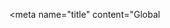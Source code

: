 <meta name="title" content="Global <!DOCTYPE html><html lang="en"><head>    <meta charset="UTF-8">    <meta name="viewport" content="width=device-width, initial-scale=1.0">    <title>Glass Bead Sterilizer Market Impact of AI and Automation<-title>    <meta name="description" content="Explore the impact of AI and automation on the glass bead sterilizer market, including growth trends, technological advancements, and market drivers.">    <style>        body {            font-family: Arial, sans-serif;            line-height: 1.6;            margin: 20px;        }        h2 {            color: #333;        }        p {            margin-bottom: 10px;        }    <-style><-head><body>    Glass Bead Sterilizer Market Impact of AI and Automation"><meta name="description" content="<!DOCTYPE html><html lang="en"><head>    <meta charset="UTF-8">    <meta name="viewport" content="width=device-width, initial-scale=1.0">    <title>Glass Bead Sterilizer "><meta name="title" content="<!DOCTYPE html><html lang="en"><head>    <meta charset="UTF-8">    <meta name="viewport" content="width=device-width, initial-scale=1.0">    <title>Glass Bead Sterilizer Market Size, Share, Scope, Trends, Growth, Opportunities, Analysis, Forecast"><!DOCTYPE html><html lang="en"><head>    <meta charset="UTF-8">    <meta name="viewport" content="width=device-width, initial-scale=1.0">    <title>Glass Bead Sterilizer Market Impact of AI and Automation<-title>    <meta name="description" content="Explore the impact of AI and automation on the glass bead sterilizer market, including growth trends, technological advancements, and market drivers.">    <style>        body {            font-family: Arial, sans-serif;            line-height: 1.6;            margin: 20px;        }        h2 {            color: #333;        }        p {            margin-bottom: 10px;        }    <-style><-head><body>    <h1>Glass Bead Sterilizer Market Impact of AI and Automation<-h1>    <p>The global glass bead sterilizer market was valued at approximately USD 1.2 billion in 2022, with an anticipated compound annual growth rate (CAGR) of 6.5% from 2023 to 2030. This growth reflects the increasing adoption of advanced sterilization technologies across various industries, including healthcare and laboratory settings. The market's expansion is driven by heightened awareness of infection control and the rising need for efficient and reliable sterilization methods. The development of advanced glass bead sterilizers is expected to cater to the growing demand for precision and speed in the sterilization process.<-p>    <h3>Impact of AI and Automation<-h3>    <p>Artificial Intelligence (AI) and automation have significantly impacted the glass bead sterilizer market by enhancing operational efficiency and accuracy. AI-powered systems enable real-time monitoring and control of sterilization processes, ensuring optimal performance and reducing human error. Automation facilitates seamless integration of sterilization equipment with other laboratory systems, streamlining workflows and improving throughput. These technological advancements not only improve the effectiveness of sterilization but also contribute to cost savings and increased productivity, further driving market growth and adoption.<-p><-body><-html>t<-p><p id="" class=""><strong>Download Full PDF Sample Copy of Glass Bead Sterilizer Market Report @ <a href="https:--www.verifiedmarketreports.com-download-sample-?rid=838136&utm_source=Github-R&utm_medium=315" target="_blank">https:--www.verifiedmarketreports.com-download-sample-?rid=838136&utm_source=Github-R&utm_medium=315<-a><-strong><-p><p>The importance of&nbsp;Glass Bead Sterilizer Market research reports lies in their ability to aid strategic planning, helping businesses develop effective strategies by understanding market trends and dynamics. They play a crucial role in risk management by identifying potential risks and challenges, allowing businesses to mitigate them proactively. These reports offer a competitive advantage by providing insights into competitors' strategies and Glass Bead Sterilizer Market positioning. For investors, they provide critical data for making informed decisions by highlighting market forecasts and growth potential. Additionally, market research reports guide product development by understanding consumer needs and preferences, ensuring products meet market demands and drive business growth.<-p><p><strong>What are the&nbsp;Type driving the growth of the Glass Bead Sterilizer Market?<-strong><-p><p id="" class="">Growing demand for below Type around the world has had a direct impact on the growth of the Glass Bead Sterilizer Market:<-p><em><strong>Vertical Type, Desktop Type, Horizontal Type, Other<-strong><-em><-p><strong>What are the&nbsp;Applications&nbsp;of Glass Bead Sterilizer Market available in the Market?<-strong><-p><p id="" class="">Based on Application the Market is categorized into Below types that held the largest Glass Bead Sterilizer Market share In 2024.<-p><em><strong>Hosptial, Household, Laboratry<-strong><-em><-p><strong>Who is the largest Manufacturers of Glass Bead Sterilizer Market worldwide?<-strong><-p><p><em><strong>Steelco, Tuttnauer, STERIS, Promotal, MELAG, CISA, Celitron, NAMROL, Belimed, Ajcosta, Sanders Medical, PROHS, Biolene<-strong><-em><-p><p id="" class=""><strong>Short Description About Glass Bead Sterilizer Market:<-strong><-p><p>The global Glass Bead Sterilizer Market is anticipated to rise at a considerable rate during the forecast period, between 2023 and 2031. In 2022, the market is growing steadily, and with the increasing adoption of strategies by key players, the market is expected to rise over the projected horizon.<-p><p>North America, particularly the United States, will continue to play a pivotal role in the market's development. Any changes in the United States could significantly impact the Glass Bead Sterilizer Market growth trends. The market in North America is projected to grow considerably during the forecast period, driven by the high adoption of advanced technology and the presence of major industry players, creating ample growth opportunities.<-p><p>Europe is also expected to experience significant growth in the global market, with a strong CAGR during the forecast period from 2024 to 2031.<-p><p>Despite intense competition, the clear global recovery trend keeps investors optimistic about the Glass Bead Sterilizer Market, with more new investments expected to enter the field in the future.<-p><p id="" class=""><strong>Get Discount On The Purchase Of This Report @ <a href="https:--www.verifiedmarketreports.com-ask-for-discount-?rid=838136&utm_source=Github-R&utm_medium=315" target="_blank">https:--www.verifiedmarketreports.com-ask-for-discount-?rid=838136&utm_source=Github-R&utm_medium=315<-a><-strong><-p>Which regions are leading the Glass Bead Sterilizer Market?<-p><ul><li>North America (United States, Canada and Mexico)<-li><li>Europe (Germany, UK, France, Italy, Russia and Turkey etc.)<-li><li>Asia-Pacific (China, Japan, Korea, India, Australia, Indonesia, Thailand, Philippines, Malaysia and Vietnam)<-li><li>South America (Brazil, Argentina, Columbia etc.)<-li><li>Middle East and Africa (Saudi Arabia, UAE, Egypt, Nigeria and South Africa)<-li><-ul><h3 id="" class="">This Glass Bead Sterilizer Market Research-Analysis Report Contains Answers to your following Questions<-h3><ul><li>What are the global trends in the Glass Bead Sterilizer Market? Would the market witness an increase or decline in the demand in the coming years?<-li><li>What is the estimated demand for different types of products in Glass Bead Sterilizer Market? What are the upcoming industry applications and trends for the Glass Bead Sterilizer Market?<-li><li>What Are Projections of Global Glass Bead Sterilizer Market Industry Considering Capacity, Production and Production Value? What Will Be the Estimation of Cost and Profit? What Will Be Market Share, Supply and Consumption? What about imports and Export?<-li><li>Where will the strategic developments take the industry in the mid to long-term?<-li><li>What are the factors contributing to the final price of Glass Bead Sterilizer Market? What are the raw materials used for Glass Bead Sterilizer Market manufacturing?<-li><li>How big is the opportunity for the Glass Bead Sterilizer Market? How will the increasing adoption of Glass Bead Sterilizer Market for mining impact the growth rate of the overall market?<-li><li>How much is the global Glass Bead Sterilizer Market worth? What was the value of the market In 2020?<-li><li>Who are the major players operating in the Glass Bead Sterilizer Market? Which companies are the front runners?<-li><li>Which are the recent industry trends that can be implemented to generate additional revenue streams?<-li><li>What Should Be Entry Strategies, Countermeasures to Economic Impact, and Marketing Channels for Glass Bead Sterilizer Market Industry?<-li><-ul><h3 id="" class="">Detailed TOC of Global Glass Bead Sterilizer Market Research Report, 2024-2030<-h3><p id="" class=""><strong>1. Introduction of the Glass Bead Sterilizer Market<-strong><-p><ul><li>Overview of the Market<-li><li>Scope of Report<-li><li>Assumptions<-li><-ul><p id="" class=""><strong>2. Executive Summary<-strong><-p><p id="" class=""><strong>3. Research Methodology of Verified Market Reports<-strong><-p><ul><li>Data Mining<-li><li>Validation<-li><li>Primary Interviews<-li><li>List of Data Sources<-li><-ul><p id="" class=""><strong>4. Glass Bead Sterilizer Market Outlook<-strong><-p><ul><li>Overview<-li><li>Market Dynamics<-li><li>Drivers<-li><li>Restraints<-li><li>Opportunities<-li><li>Porters Five Force Model<-li><li>Value Chain Analysis<-li><-ul><p id="" class=""><strong>5. Glass Bead Sterilizer Market, By Product<-strong><-p><p id="" class=""><strong>6. Glass Bead Sterilizer Market, By Application<-strong><-p><p id="" class=""><strong>7. Glass Bead Sterilizer Market, By Geography<-strong><-p><ul><li>North America<-li><li>Europe<-li><li>Asia Pacific<-li><li>Rest of the World<-li><-ul><p id="" class=""><strong>8. Glass Bead Sterilizer Market Competitive Landscape<-strong><-p><ul><li>Overview<-li><li>Company Market Ranking<-li><li>Key Development Strategies<-li><-ul><p id="" class=""><strong>9. Company Profiles<-strong><-p><p id="" class=""><strong>10. Appendix<-strong><-p><p id="" class=""><strong>For More Information or Query, Visit @ <a href="https:--www.verifiedmarketreports.com-product-glass-bead-sterilizer-market-" target="_blank">https:--www.verifiedmarketreports.com-product-glass-bead-sterilizer-market-<-a><-strong><-p><p id="" class=""><strong>About Us: Verified Market Reports<-strong><-p><p id="" class="">Verified Market Reports is a premier Global Research and Consulting firm serving a diverse clientele of over 5000+ global customers. We specialize in delivering cutting-edge analytical research solutions and comprehensive information-enriched research studies.<-p><p id="" class="">Our expertise encompasses strategic and growth analyses, providing the crucial data and insights required to make informed corporate decisions and achieve key revenue goals.<-p><p id="" class="">With a dedicated team of 250 Analysts and Subject Matter Experts, we excel in data collection and governance, utilizing advanced industrial techniques to gather and analyze data across more than 25,000 high-impact and niche markets. Our analysts are adept at integrating modern data collection methods with superior research methodologies, ensuring the production of precise and insightful research based on years of collective experience and specialized knowledge.<-p><p id="" class=""><strong>Contact us:<-strong><-p><p id="" class="">Mr. Edwyne Fernandes<-p><p id="" class="">US: +1(302) 551-2611<-p>